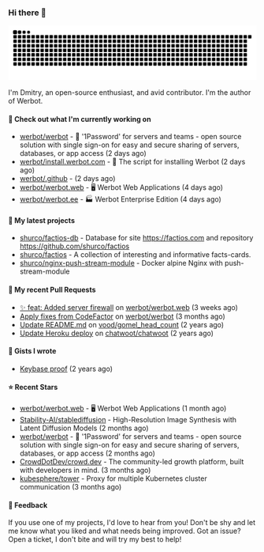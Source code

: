 ### Hi there 👋

![](https://github.com/shurco/shurco/raw/output/github-contribution-grid-snake.svg)

I'm Dmitry, an open-source enthusiast, and avid contributor. I'm the author of Werbot. 

#### 👷 Check out what I'm currently working on

- [werbot/werbot](https://github.com/werbot/werbot) - 🔑 &#39;1Password&#39; for servers and teams - open source solution with single sign-on for easy and secure sharing of servers, databases, or app access (2 days ago)
- [werbot/install.werbot.com](https://github.com/werbot/install.werbot.com) - 🚀 The script for installing Werbot (2 days ago)
- [werbot/.github](https://github.com/werbot/.github) -  (2 days ago)
- [werbot/werbot.web](https://github.com/werbot/werbot.web) - 🖥  Werbot Web Applications (4 days ago)
- [werbot/werbot.ee](https://github.com/werbot/werbot.ee) - 🏭 Werbot Enterprise Edition (4 days ago)

#### 🌱 My latest projects

- [shurco/factios-db](https://github.com/shurco/factios-db) - Database for site https://factios.com and repository https://github.com/shurco/factios
- [shurco/factios](https://github.com/shurco/factios) - A collection of interesting and informative facts-cards.
- [shurco/nginx-push-stream-module](https://github.com/shurco/nginx-push-stream-module) - Docker alpine Nginx with push-stream-module

#### 🔨 My recent Pull Requests

- [✨ feat: Added server firewall](https://github.com/werbot/werbot.web/pull/3) on [werbot/werbot.web](https://github.com/werbot/werbot.web) (3 weeks ago)
- [Apply fixes from CodeFactor](https://github.com/werbot/werbot/pull/3) on [werbot/werbot](https://github.com/werbot/werbot) (3 months ago)
- [Update README.md](https://github.com/vood/gomel_head_count/pull/1) on [vood/gomel_head_count](https://github.com/vood/gomel_head_count) (2 years ago)
- [Update Heroku deploy](https://github.com/chatwoot/chatwoot/pull/1030) on [chatwoot/chatwoot](https://github.com/chatwoot/chatwoot) (2 years ago)

#### 📓 Gists I wrote

- [Keybase proof](https://gist.github.com/959752bb9b046d792e71ca185f48d641) (2 years ago)

#### ⭐ Recent Stars

- [werbot/werbot.web](https://github.com/werbot/werbot.web) - 🖥  Werbot Web Applications (1 month ago)
- [Stability-AI/stablediffusion](https://github.com/Stability-AI/stablediffusion) - High-Resolution Image Synthesis with Latent Diffusion Models (2 months ago)
- [werbot/werbot](https://github.com/werbot/werbot) - 🔑 &#39;1Password&#39; for servers and teams - open source solution with single sign-on for easy and secure sharing of servers, databases, or app access (2 months ago)
- [CrowdDotDev/crowd.dev](https://github.com/CrowdDotDev/crowd.dev) - The community-led growth platform, built with developers in mind. (3 months ago)
- [kubesphere/tower](https://github.com/kubesphere/tower) - Proxy for multiple Kubernetes cluster communication (3 months ago)

#### 💬 Feedback

If you use one of my projects, I'd love to hear from you! Don't be shy and let me know what you liked
and what needs being improved. Got an issue? Open a ticket, I don't bite and will try my best to help!
